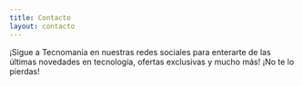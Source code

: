 ```yaml
---
title: Contacto
layout: contacto
---
```


¡Sigue a Tecnomanía en nuestras redes sociales para enterarte de las últimas novedades en tecnología, ofertas exclusivas y mucho más! ¡No te lo pierdas!